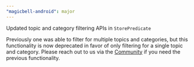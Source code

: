 ```yaml
---
"magicbell-android": major
---
```


Updated topic and category filtering APIs in `StorePredicate`

Previously one was able to filter for multiple topics and categories, but this functionality is now deprecated in favor of only filtering for a single topic and category.
Please reach out to us via the [Community](http://www.magicbell.com/community) if you need the previous functionality.
